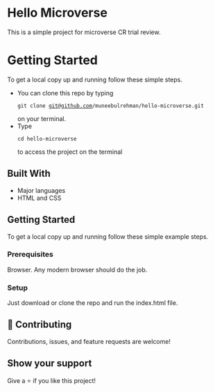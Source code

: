 # Hello Microverse

This is a simple project for microverse CR trial review.

# Getting Started

To get a local copy up and running follow these simple steps.

- You can clone this repo by typing <pre><code>git clone git@github.com/muneebulrehman/hello-microverse.git</code></pre> on your terminal.
- Type <pre><code>cd hello-microverse</code></pre> to access the project on the terminal

## Built With

- Major languages
- HTML and CSS

## Getting Started

To get a local copy up and running follow these simple example steps.

### Prerequisites

Browser. Any modern browser should do the job.

### Setup

Just download or clone the repo and run the index.html file.

## 🤝 Contributing

Contributions, issues, and feature requests are welcome!

## Show your support

Give a ⭐️ if you like this project!
